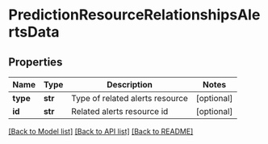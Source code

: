 # PredictionResourceRelationshipsAlertsData

## Properties
Name | Type | Description | Notes
------------ | ------------- | ------------- | -------------
**type** | **str** | Type of related alerts resource | [optional] 
**id** | **str** | Related alerts resource id | [optional] 

[[Back to Model list]](../README.md#documentation-for-models) [[Back to API list]](../README.md#documentation-for-api-endpoints) [[Back to README]](../README.md)


